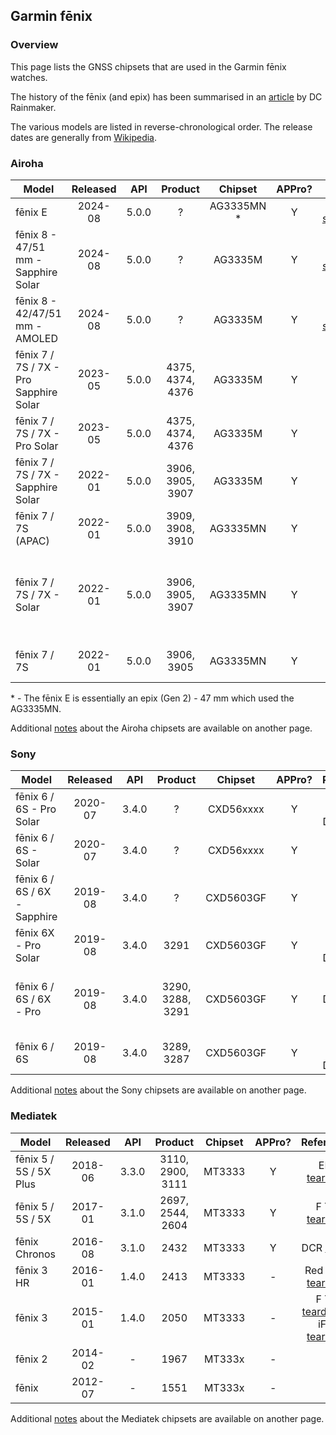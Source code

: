 ## Garmin fēnix

### Overview

This page lists the GNSS chipsets that are used in the Garmin fēnix watches.

The history of the fēnix (and epix) has been summarised in an [article](https://www.dcrainmaker.com/2023/12/garmin-fenix7-epix-release-history-explained.html) by DC Rainmaker.

The various models are listed in reverse-chronological order. The release dates are generally from [Wikipedia](https://en.wikipedia.org/wiki/Garmin_Fenix#Models).



### Airoha

| Model                       | Released   | API | Product | Chipset | APPro? | References |
| --------------------------- | :--------: | :--------: | :--------: | :--------: | :--------: | :--------: |
| fēnix E | 2024-08 | 5.0.0 | ? | AG3335MN \* | Y | Garmin [specifications](https://www.garmin.com/en-GB/p/1652337/pn/010-03025-00#specs) |
| fēnix 8 - 47/51 mm - Sapphire Solar | 2024-08 | 5.0.0 | ? | AG3335M | Y | Garmin [specifications](https://www.garmin.com/en-GB/p/1389491/pn/010-02906-21#specs) |
| fēnix 8 - 42/47/51 mm - AMOLED | 2024-08 | 5.0.0 | ? | AG3335M | Y | Garmin [specifications](https://www.garmin.com/en-GB/p/1228429/pn/010-02904-21#specs) |
| fēnix 7 / 7S / 7X - Pro Sapphire Solar | 2023-05 | 5.0.0 | 4375, 4374, 4376 | AG3335M | Y | Garmin [settings](https://support.garmin.com/en-GB/?faq=J1fLrNa12T7hUAdWHyIXk8) + DCR [review](https://www.dcrainmaker.com/2023/05/garmin-fenix-7-pro-in-depth-review-flashlight-and-multiband-for-everyone.html) |
| fēnix 7 / 7S / 7X - Pro Solar | 2023-05 | 5.0.0 | 4375, 4374, 4376 | AG3335M | Y | Garmin [settings](https://support.garmin.com/en-GB/?faq=J1fLrNa12T7hUAdWHyIXk8) + DCR [review](https://www.dcrainmaker.com/2023/05/garmin-fenix-7-pro-in-depth-review-flashlight-and-multiband-for-everyone.html) |
| fēnix 7 / 7S / 7X - Sapphire Solar | 2022-01 | 5.0.0 | 3906, 3905, 3907 | AG3335M | Y | Garmin [settings](https://support.garmin.com/en-GB/?faq=J1fLrNa12T7hUAdWHyIXk8) + DCR [review](https://www.dcrainmaker.com/2022/01/garmin-fenix7-7s-7x-in-depth-review.html) |
| fēnix 7 / 7S (APAC) | 2022-01 | 5.0.0 | 3909, 3908, 3910 | AG3335MN | Y | - |
| fēnix 7 / 7S / 7X - Solar | 2022-01 | 5.0.0 | 3906, 3905, 3907 | AG3335MN | Y | Garmin [manual](https://www8.garmin.com/manuals/webhelp/GUID-C001C335-A8EC-4A41-AB0E-BAC434259F92/EN-US/GUID-9AC5D40D-5CCE-4D21-B8C2-10A04B25E152.html) + DCR [review](https://www.dcrainmaker.com/2022/01/garmin-fenix7-7s-7x-in-depth-review.html)<br />F Tipi [teardown](http://www.f-blog.info/garmin-fenix-7x-solar-teardown-non-destructive/) + element14 [teardown](https://youtu.be/vb8yyu8En1o?t=485) |
| fēnix 7 / 7S | 2022-01 | 5.0.0 | 3906, 3905 | AG3335MN | Y | Garmin [manual](https://www8.garmin.com/manuals/webhelp/GUID-C001C335-A8EC-4A41-AB0E-BAC434259F92/EN-US/GUID-9AC5D40D-5CCE-4D21-B8C2-10A04B25E152.html) + DCR [review](https://www.dcrainmaker.com/2022/01/garmin-fenix7-7s-7x-in-depth-review.html) |

\* - The fēnix E is essentially an epix (Gen 2) - 47 mm which used the AG3335MN.

Additional [notes](../../../chipsets/airoha/devices.md) about the Airoha chipsets are available on another page.



### Sony

| Model                       | Released   | API | Product | Chipset | APPro? | References |
| --------------------------- | :--------: | :--------: | :--------: | :--------: | :--------: | :--------: |
| fēnix 6 / 6S - Pro Solar | 2020-07  | 3.4.0 | ? | CXD56xxxx | Y | Garmin [manual](https://www8.garmin.com/manuals/webhelp/fenix66s6xpro/EN-US/GUID-31C5EBD6-A5E6-46FA-9EDE-43DBA4872546.html) + DCR [review](https://www.dcrainmaker.com/2020/07/garmin-fenix-6-6s-pro-solar-review-whats-new-different.html) |
| fēnix 6 / 6S - Solar   | 2020-07  | 3.4.0 | ? | CXD56xxxx | Y | Garmin [manual](https://www8.garmin.com/manuals/webhelp/fenix6-6ssport/EN-US/GUID-31C5EBD6-A5E6-46FA-9EDE-43DBA4872546.html) |
| fēnix 6 / 6S / 6X - Sapphire | 2019-08 | 3.4.0 | ? | CXD5603GF | Y |  |
| fēnix 6X - Pro Solar | 2019-08  | 3.4.0 | 3291 | CXD5603GF | Y | Garmin [manual](https://www8.garmin.com/manuals/webhelp/fenix66s6xpro/EN-US/GUID-31C5EBD6-A5E6-46FA-9EDE-43DBA4872546.html) + DCR [review](https://www.dcrainmaker.com/2019/08/garmin-fenix6-pro-solar-series-review.html) |
| fēnix 6 / 6S / 6X - Pro | 2019-08  | 3.4.0 | 3290, 3288, 3291 | CXD5603GF | Y | Garmin [manual](https://www8.garmin.com/manuals/webhelp/fenix66s6xpro/EN-US/GUID-31C5EBD6-A5E6-46FA-9EDE-43DBA4872546.html) + DCR [review](https://www.dcrainmaker.com/2019/08/garmin-fenix6-pro-solar-series-review.html) + F Tipi [teardown](http://www.f-blog.info/garmin-fenix-6x-pro-disassembly-or-teardown-whatever-you-say/) |
| fēnix 6 / 6S           | 2019-08  | 3.4.0 | 3289, 3287 | CXD5603GF | Y | Garmin [manual](https://www8.garmin.com/manuals/webhelp/fenix6-6ssport/EN-US/GUID-31C5EBD6-A5E6-46FA-9EDE-43DBA4872546.html) + DCR [review](https://www.dcrainmaker.com/2019/08/garmin-fenix6-pro-solar-series-review.html) |

Additional [notes](../../../chipsets/sony/devices.md) about the Sony chipsets are available on another page.



### Mediatek

| Model                       | Released   | API | Product | Chipset | APPro? | References |
| --------------------------- | :--------: | :--------: | :--------: | :--------: | :--------: | :--------: |
| fēnix 5 / 5S / 5X Plus | 2018-06  | 3.3.0 | 3110, 2900, 3111 | MT3333  | Y | EDN [teardown](https://www.edn.com/teardown-a-smartwatch-with-an-athletic-tradition/) |
| fēnix 5 / 5S / 5X      | 2017-01  | 3.1.0 | 2697, 2544, 2604 | MT3333  | Y | F Tipi [teardown](http://www.f-blog.info/garmin-fenix-5x-inner-parts-teardown-disassembly-assembly-etc-no-disassemble/) |
| fēnix Chronos          | 2016-08  | 3.1.0 | 2432 | MT3333  | Y | DCR [review](https://www.dcrainmaker.com/2016/08/garmin-chronos-details.html) |
| fēnix 3 HR             | 2016-01  | 1.4.0 | 2413 | MT3333  | - | Red Turtle [teardown](https://medium.com/personal-notes-on-the-garmin-f%C4%93nix-3-hr/f%C4%93nix-3-hr-a-non-destructive-teardown-bcfb45f1b746) |
| fēnix 3                | 2015-01  | 1.4.0 | 2050 | MT3333  | - | F Tipi [teardown](http://www.f-blog.info/diving-inside-garmin-fenix-3-tear-down-etc/) + iFixit [teardown](https://www.ifixit.com/Guide/Garmin+Fenix+3+Motherboard+Replacement/113919) |
| fēnix 2                | 2014-02  | -     | 1967 | MT333x  | - |                                                              |
| fēnix                  | 2012-07  | -     | 1551 | MT333x  | - |                                                              |

Additional [notes](../../../chipsets/mediatek/devices.md) about the Mediatek chipsets are available on another page.


